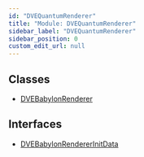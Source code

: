 ```yaml
---
id: "DVEQuantumRenderer"
title: "Module: DVEQuantumRenderer"
sidebar_label: "DVEQuantumRenderer"
sidebar_position: 0
custom_edit_url: null
---
```


## Classes

- [DVEBabylonRenderer](../classes/DVEQuantumRenderer.DVEBabylonRenderer.md)

## Interfaces

- [DVEBabylonRendererInitData](../interfaces/DVEQuantumRenderer.DVEBabylonRendererInitData.md)
